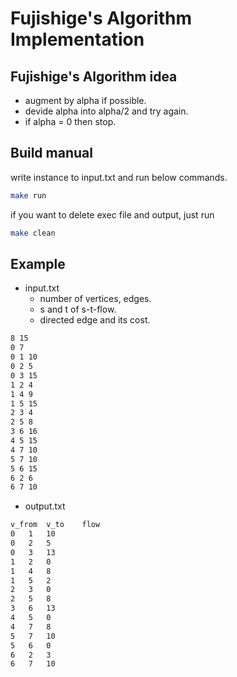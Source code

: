 # Fujishige's Algorithm Implementation

## Fujishige's Algorithm idea
- augment by alpha if possible.
- devide alpha into alpha/2 and try again.
- if alpha = 0 then stop.

## Build manual
write instance to input.txt and run below commands.
```bash
make run
```

if you want to delete exec file and output, just run
```bash
make clean
```

## Example
- input.txt
    - number of vertices, edges.
    - s and t of s-t-flow.
    - directed edge and its cost.
```bash
8 15
0 7
0 1 10
0 2 5
0 3 15
1 2 4
1 4 9
1 5 15
2 3 4
2 5 8
3 6 16
4 5 15
4 7 10
5 7 10
5 6 15
6 2 6
6 7 10
```

- output.txt
```bash
v_from	v_to	flow
0	1	10
0	2	5
0	3	13
1	2	0
1	4	8
1	5	2
2	3	0
2	5	8
3	6	13
4	5	0
4	7	8
5	7	10
5	6	0
6	2	3
6	7	10
```

